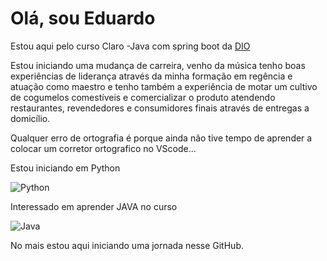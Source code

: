 # Olá, sou Eduardo

Estou aqui pelo curso Claro -Java com spring boot da [DIO](https://web.dio.me/)

Estou iniciando uma mudança de carreira, venho da música tenho boas experiências de liderança através da minha formação em regência e atuação como maestro e tenho também a experiência de motar um cultivo de cogumelos comestíveis e comercializar o produto atendendo restaurantes, revendedores e consumidores finais através de entregas a domicílio.

Qualquer erro de ortografia é porque ainda não tive tempo de aprender a colocar um corretor ortografico no VScode...

Estou iniciando em Python

![Python](https://img.shields.io/badge/python-3670A0?style=for-the-badge&logo=python&logoColor=ffdd54)

Interessado em aprender JAVA no curso

![Java](https://img.shields.io/badge/java-%23ED8B00.svg?style=for-the-badge&logo=openjdk&logoColor=white)

No mais estou aqui iniciando uma jornada nesse GitHub.
